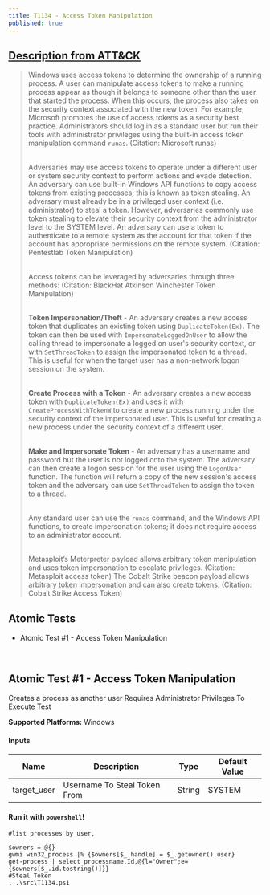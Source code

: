 ```yaml
---
title: T1134 - Access Token Manipulation
published: true
---
```


## [Description from ATT&CK](https://attack.mitre.org/wiki/Technique/T1134)

<blockquote>Windows uses access tokens to determine the ownership of a running process. A user can manipulate access tokens to make a running process appear as though it belongs to someone other than the user that started the process. When this occurs, the process also takes on the security context associated with the new token. For example, Microsoft promotes the use of access tokens as a security best practice. Administrators should log in as a standard user but run their tools with administrator privileges using the built-in access token manipulation command <code>runas</code>. (Citation: Microsoft runas)
<br /><br />

Adversaries may use access tokens to operate under a different user or system security context to perform actions and evade detection. An adversary can use built-in Windows API functions to copy access tokens from existing processes; this is known as token stealing. An adversary must already be in a privileged user context (i.e. administrator) to steal a token. However, adversaries commonly use token stealing to elevate their security context from the administrator level to the SYSTEM level. An adversary can use a token to authenticate to a remote system as the account for that token if the account has appropriate permissions on the remote system. (Citation: Pentestlab Token Manipulation)
<br /><br />

Access tokens can be leveraged by adversaries through three methods: (Citation: BlackHat Atkinson Winchester Token Manipulation)<br /> <br />

<b>Token Impersonation/Theft</b> - An adversary creates a new access token that duplicates an existing token using <code>DuplicateToken(Ex)</code>. The token can then be used with <code>ImpersonateLoggedOnUser</code> to allow the calling thread to impersonate a logged on user's security context, or with <code>SetThreadToken</code> to assign the impersonated token to a thread. This is useful for when the target user has a non-network logon session on the system.<br /><br />

<b>Create Process with a Token</b> - An adversary creates a new access token with <code>DuplicateToken(Ex)</code> and uses it with <code>CreateProcessWithTokenW</code> to create a new process running under the security context of the impersonated user. This is useful for creating a new process under the security context of a different user.<br /><br />

<b>Make and Impersonate Token</b> - An adversary has a username and password but the user is not logged onto the system. The adversary can then create a logon session for the user using the <code>LogonUser</code> function. The function will return a copy of the new session's access token and the adversary can use <code>SetThreadToken</code> to assign the token to a thread.<br /><br />

Any standard user can use the <code>runas</code> command, and the Windows API functions, to create impersonation tokens; it does not require access to an administrator account.<br /><br />

Metasploit’s Meterpreter payload allows arbitrary token manipulation and uses token impersonation to escalate privileges. (Citation: Metasploit access token)  The Cobalt Strike beacon payload allows arbitrary token impersonation and can also create tokens. (Citation: Cobalt Strike Access Token)
</blockquote>

## Atomic Tests

- Atomic Test #1 - Access Token Manipulation

<br/>

## Atomic Test #1 - Access Token Manipulation
Creates a process as another user
Requires Administrator Privileges To Execute Test

**Supported Platforms:** Windows


#### Inputs
| Name | Description | Type | Default Value | 
|------|-------------|------|---------------|
| target_user | Username To Steal Token From | String | SYSTEM|

#### Run it with `powershell`!
```
#list processes by user,

$owners = @{}
gwmi win32_process |% {$owners[$_.handle] = $_.getowner().user}
get-process | select processname,Id,@{l="Owner";e={$owners[$_.id.tostring()]}}
#Steal Token
. .\src\T1134.ps1
```
<br/>

